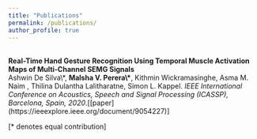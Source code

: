 ```yaml
---
title: "Publications"
permalink: /publications/
author_profile: true
---
```

<br>
<b>Real-Time Hand Gesture Recognition Using Temporal Muscle Activation Maps of Multi-Channel SEMG Signals</b> <br> 
Ashwin De Silva\*, <b>Malsha V. Perera\*</b>, Kithmin Wickramasinghe, Asma M. Naim , Thilina Dulantha Lalitharatne, Simon L. Kappel.
<i>IEEE International Conference on Acoustics, Speech and Signal Processing (ICASSP), Barcelona, Spain, 2020</i>.[[paper](https://ieeexplore.ieee.org/document/9054227)]




[\* denotes equal contribution]
